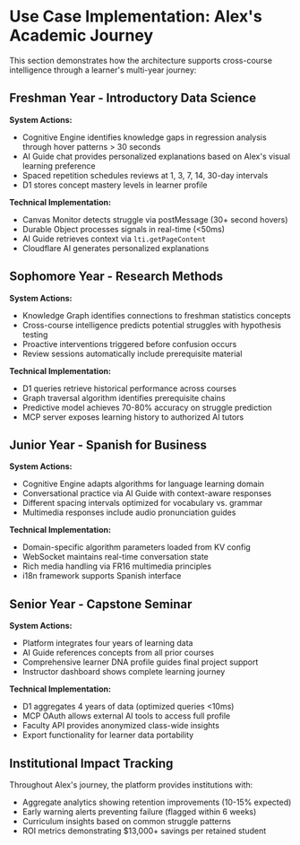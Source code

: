 # Use Case Implementation: Alex's Academic Journey

This section demonstrates how the architecture supports cross-course intelligence through a learner's multi-year journey:

## Freshman Year - Introductory Data Science

**System Actions:**

- Cognitive Engine identifies knowledge gaps in regression analysis through hover patterns > 30 seconds
- AI Guide chat provides personalized explanations based on Alex's visual learning preference
- Spaced repetition schedules reviews at 1, 3, 7, 14, 30-day intervals
- D1 stores concept mastery levels in learner profile

**Technical Implementation:**

- Canvas Monitor detects struggle via postMessage (30+ second hovers)
- Durable Object processes signals in real-time (<50ms)
- AI Guide retrieves context via `lti.getPageContent`
- Cloudflare AI generates personalized explanations

## Sophomore Year - Research Methods

**System Actions:**

- Knowledge Graph identifies connections to freshman statistics concepts
- Cross-course intelligence predicts potential struggles with hypothesis testing
- Proactive interventions triggered before confusion occurs
- Review sessions automatically include prerequisite material

**Technical Implementation:**

- D1 queries retrieve historical performance across courses
- Graph traversal algorithm identifies prerequisite chains
- Predictive model achieves 70-80% accuracy on struggle prediction
- MCP server exposes learning history to authorized AI tutors

## Junior Year - Spanish for Business

**System Actions:**

- Cognitive Engine adapts algorithms for language learning domain
- Conversational practice via AI Guide with context-aware responses
- Different spacing intervals optimized for vocabulary vs. grammar
- Multimedia responses include audio pronunciation guides

**Technical Implementation:**

- Domain-specific algorithm parameters loaded from KV config
- WebSocket maintains real-time conversation state
- Rich media handling via FR16 multimedia principles
- i18n framework supports Spanish interface

## Senior Year - Capstone Seminar

**System Actions:**

- Platform integrates four years of learning data
- AI Guide references concepts from all prior courses
- Comprehensive learner DNA profile guides final project support
- Instructor dashboard shows complete learning journey

**Technical Implementation:**

- D1 aggregates 4 years of data (optimized queries <10ms)
- MCP OAuth allows external AI tools to access full profile
- Faculty API provides anonymized class-wide insights
- Export functionality for learner data portability

## Institutional Impact Tracking

Throughout Alex's journey, the platform provides institutions with:

- Aggregate analytics showing retention improvements (10-15% expected)
- Early warning alerts preventing failure (flagged within 6 weeks)
- Curriculum insights based on common struggle patterns
- ROI metrics demonstrating $13,000+ savings per retained student
